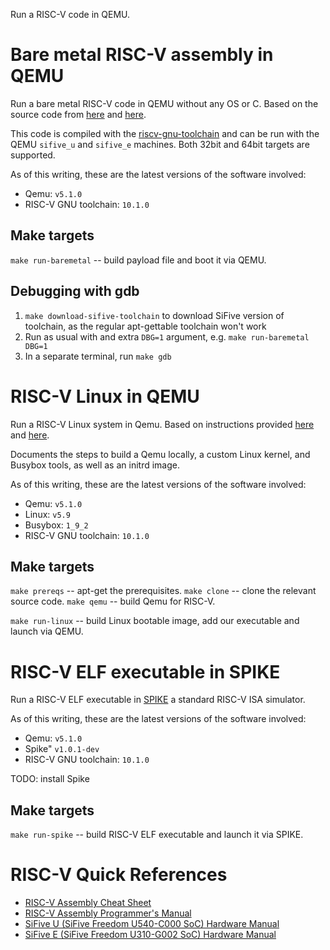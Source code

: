 Run a RISC-V code in QEMU.

Bare metal RISC-V assembly in QEMU
==================================

Run a bare metal RISC-V code in QEMU without any OS or C. Based on the source
code from [here][riscv-hello-asm] and [here][riscv-hello-asm2].

This code is compiled with the [riscv-gnu-toolchain][riscv-gnu-toolchain] and
can be run with the QEMU `sifive_u` and `sifive_e` machines. Both 32bit and
64bit targets are supported.

As of this writing, these are the latest versions of the software involved:
* Qemu: `v5.1.0`
* RISC-V GNU toolchain: `10.1.0`

Make targets
------------

`make run-baremetal` -- build payload file and boot it via QEMU.

Debugging with gdb
------------------

1. `make download-sifive-toolchain` to download SiFive version of toolchain, as
   the regular apt-gettable toolchain won't work
2. Run as usual with and extra `DBG=1` argument, e.g. `make run-baremetal DBG=1`
3. In a separate terminal, run `make gdb`

RISC-V Linux in QEMU
====================

Run a RISC-V Linux system in Qemu. Based on instructions provided
[here][riscv-qemu-docs] and [here][custom-kernel-tutorial].

Documents the steps to build a Qemu locally, a custom Linux kernel, and Busybox
tools, as well as an initrd image.

As of this writing, these are the latest versions of the software involved:
* Qemu: `v5.1.0`
* Linux: `v5.9`
* Busybox: `1_9_2`
* RISC-V GNU toolchain: `10.1.0`

Make targets
------------

`make prereqs` -- apt-get the prerequisites.
`make clone` -- clone the relevant source code.
`make qemu` -- build Qemu for RISC-V.

`make run-linux` -- build Linux bootable image, add our executable and launch
via QEMU.

RISC-V ELF executable in SPIKE
==============================

Run a RISC-V ELF executable in [SPIKE][spike] a standard RISC-V ISA simulator.

As of this writing, these are the latest versions of the software involved:
* Qemu: `v5.1.0`
* Spike" `v1.0.1-dev`
* RISC-V GNU toolchain: `10.1.0`

TODO: install Spike

Make targets
------------

`make run-spike` -- build RISC-V ELF executable and launch it via SPIKE.

RISC-V Quick References
=======================

* [RISC-V Assembly Cheat Sheet][riscv-asm-sheet]
* [RISC-V Assembly Programmer's Manual][riscv-asm-man]
* [SiFive U (SiFive Freedom U540-C000 SoC) Hardware Manual][sifive-u]
* [SiFive E (SiFive Freedom U310-G002 SoC) Hardware Manual][sifive-e]

[riscv-gnu-toolchain]: https://github.com/riscv/riscv-gnu-toolchain
[riscv-qemu-docs]: https://risc-v-getting-started-guide.readthedocs.io/en/latest/linux-qemu.html
[custom-kernel-tutorial]: http://mgalgs.github.io/2015/05/16/how-to-build-a-custom-linux-kernel-for-qemu-2015-edition.html
[riscv-hello-asm]: https://github.com/noteed/riscv-hello-asm
[riscv-hello-asm2]: https://theintobooks.wordpress.com/2019/12/28/hello-world-on-risc-v-with-qemu
[spike]: https://github.com/riscv/riscv-isa-sim

[riscv-asm-sheet]: https://github.com/jameslzhu/riscv-card/blob/master/riscv-card.pdf
[riscv-asm-man]: https://github.com/riscv/riscv-asm-manual/blob/master/riscv-asm.md
[sifive-u]: https://static.dev.sifive.com/FU540-C000-v1.0.pdf
[sifive-e]: https://sifive.cdn.prismic.io/sifive%2F59a1f74e-d918-41c5-b837-3fe01ba7eaa1_fe310-g002-manual-v19p05.pdf
[sifive-toolchain]: https://www.sifive.com/software
